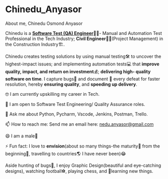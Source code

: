 # Chinedu_Anyasor
About me, Chinedu Osmond Anyasor


Chinedu is a [**Software Test (QA) Engineer**](https://linkedin.com/in/chinedu-anyasor-830569236):technologist:- Manual and Automation Test Professional in the Tech Industry; **Civil Engineer**:construction_worker_man:(Project Management) in the Construction Industry:building_construction:.

Chinedu creates testing solutions by using manual testing:hammer_and_wrench: to uncover the highest-impact issues; and implementing automation tests:computer: that **improve quality, impact, and return on investment**:moneybag:; **delivering high- quality software on time**. I capture bugs:lady_beetle: and document	:open_file_folder: every defeat for faster resolution, hereby **ensuring quality**, and **speeding up delivery**.

🤓 I am currently upskilling my career in Tech.


🤔 I am open to Software Test Engineering/ Quality Assurance roles.


💬 Ask me about Python, Pycharm, Vscode, Jenkins, Postman, Trello.


📫 How to reach me: Send me an email here: nedu.anyasor@gmail.com


😄 I am a male:man:


⚡ Fun fact: I love to **envision**(about so many things-the maturity:deciduous_tree: from the beginning:seedling:, travelling to countries:earth_americas: I have never been)😂


Aside hunting of bugs:lady_beetle:, I enjoy Graphic Design(beautiful and eye-catching designs), watching football:soccer:, playing chess, and 📖learning new things.
